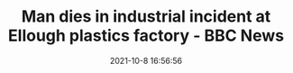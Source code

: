 ---
"title": "Man dies in industrial incident at Ellough plastics factory - BBC News"
"date": "2021-10-8 16:56:56"
"feed_name": "GOOGLENEWSINDUSTRIAL"
"feed_website": "https://news.google.com/search?q=industrial%2Bincident&hl=en-US&gl=US&ceid=US:en"
"feed_rss": "https://news.google.com/rss/search?q=industrial%2Bincident&hl=en-US&gl=US&ceid=US:en"
"link": "https://www.bbc.com/news/uk-england-suffolk-58850330"
"source": "{'href': 'https://www.bbc.com', 'title': 'BBC News'}"
"file": "_posts/2021-1-1-bb80d45b801964e28f8006c0c862e5337f617311.md"
"accident": "1"
"drilling": "0"
"dead": "1"
"injured": "0"
"arrested": "0"
"place": "ellough"
"where": "industrial site"
"causes": "unknown"
"place_uri": "http://en.wikipedia.org/wiki/Ellough"
---
